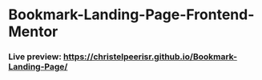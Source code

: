 # Bookmark-Landing-Page-Frontend-Mentor

### Live preview: https://christelpeerisr.github.io/Bookmark-Landing-Page/
